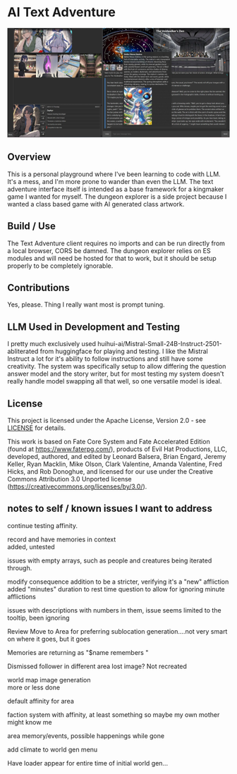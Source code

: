 # AI Text Adventure

![screenshot image of text adventure application](/build/readme-ss.webp)

## Overview

This is a personal playground where I've been learning to code with LLM. It's a mess, and I'm more prone to wander than even the LLM. The text adventure interface itself is intended as a base framework for a kingmaker game I wanted for myself. The dungeon explorer is a side project because I wanted a class based game with AI generated class artwork.  

## Build / Use

The Text Adventure client requires no imports and can be run directly from a local browser, CORS be damned. The dungeon explorer relies on ES modules and will need be hosted for that to work, but it should be setup properly to be completely ignorable.

## Contributions

Yes, please. Thing I really want most is prompt tuning.  

## LLM Used in Development and Testing

I pretty much exclusively used huihui-ai/Mistral-Small-24B-Instruct-2501-abliterated from huggingface for playing and testing. I like the Mistral Instruct a lot for it's ability to follow instructions and still have some creativity. The system was specifically setup to allow differing the question answer model and the story writer, but for most testing my system doesn't really handle model swapping all that well, so one versatile model is ideal.  

## License

This project is licensed under the Apache License, Version 2.0 - see [LICENSE](LICENSE) for details.  

This work is based on Fate Core System and Fate Accelerated Edition (found at https://www.faterpg.com/), products of Evil Hat Productions, LLC, developed, authored, and edited by Leonard Balsera, Brian Engard, Jeremy Keller, Ryan Macklin, Mike Olson, Clark Valentine, Amanda Valentine, Fred Hicks, and Rob Donoghue, and licensed for our use under the Creative Commons Attribution 3.0 Unported license (https://creativecommons.org/licenses/by/3.0/).  

## notes to self / known issues I want to address

continue testing affinity.  

record and have memories in context  
    added, untested  

issues with empty arrays, such as people and creatures being iterated through.  

modify consequence addition to be a stricter, verifying it's a "new" affliction  
    added "minutes" duration to rest time question to allow for ignoring minute afflictions  

issues with descriptions with numbers in them, issue seems limited to the tooltip, been ignoring  

Review Move to Area for preferring sublocation generation....not very smart on where it goes, but it goes  

Memories are returning as "$name remembers <actual response>"  

Dismissed follower in different area lost image? Not recreated  

world map image generation  
    more or less done  

default affinity for area  

faction system with affinity, at least something so maybe my own mother might know me  

area memory/events, possible happenings while gone  

add climate to world gen menu  

Have loader appear for entire time of initial world gen...  
